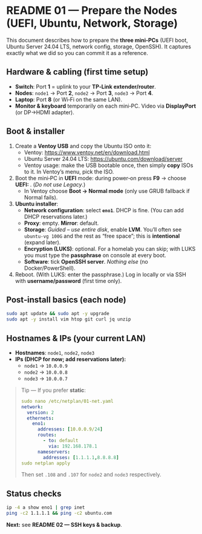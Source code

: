 # README 01 — Prepare the Nodes (UEFI, Ubuntu, Network, Storage)

This document describes how to prepare the **three mini‑PCs** (UEFI boot, Ubuntu Server 24.04 LTS, network config, storage, OpenSSH). It captures exactly what we did so you can commit it as a reference.

## Hardware & cabling (first time setup)
- **Switch**: Port **1** = uplink to your **TP‑Link extender/router**.  
- **Nodes**: `node1` → Port **2**, `node2` → Port **3**, `node3` → Port **4**.  
- **Laptop**: Port **8** (or Wi‑Fi on the same LAN).  
- **Monitor & keyboard** temporarily on each mini‑PC. Video via **DisplayPort** (or DP→HDMI adapter).

## Boot & installer
1. Create a **Ventoy USB** and copy the Ubuntu ISO onto it:  
   - Ventoy: https://www.ventoy.net/en/download.html  
   - Ubuntu Server 24.04 LTS: https://ubuntu.com/download/server  
   - Ventoy usage: make the USB bootable once, then simply **copy** ISOs to it. In Ventoy’s menu, pick the ISO.
2. Boot the mini‑PC in **UEFI** mode: during power‑on press **F9** → choose **UEFI: <your USB>**. (*Do not use Legacy*.)  
   - In Ventoy choose **Boot → Normal mode** (only use GRUB fallback if Normal fails).
3. **Ubuntu installer**:
   - **Network configuration**: select **`eno1`**. DHCP is fine. (You can add DHCP reservations later.)  
   - **Proxy**: empty. **Mirror**: default.  
   - **Storage**: *Guided – use entire disk*, enable **LVM**. You’ll often see `ubuntu-vg 100G` and the rest as “free space”; this is **intentional** (expand later).  
   - **Encryption (LUKS)**: optional. For a homelab you can skip; with LUKS you must type the **passphrase** on console at every boot.  
   - **Software**: tick **OpenSSH server**. *Nothing else* (no Docker/PowerShell).
4. Reboot. (With LUKS: enter the passphrase.) Log in locally or via SSH with **username/password** (first time only).

## Post‑install basics (each node)
```bash
sudo apt update && sudo apt -y upgrade
sudo apt -y install vim htop git curl jq unzip
```

## Hostnames & IPs (your current LAN)
- **Hostnames**: `node1`, `node2`, `node3`  
- **IPs (DHCP for now; add reservations later):**  
  - `node1` → `10.0.0.9`  
  - `node2` → `10.0.0.8`  
  - `node3` → `10.0.0.7`

> Tip — If you prefer **static**:
>
> ```yaml
> sudo nano /etc/netplan/01-net.yaml
> network:
>   version: 2
>   ethernets:
>     eno1:
>       addresses: [10.0.0.9/24]
>       routes:
>         - to: default
>           via: 192.168.178.1
>       nameservers:
>         addresses: [1.1.1.1,8.8.8.8]
> sudo netplan apply
> ```
>
> Then set `.108` and `.107` for `node2` and `node3` respectively.

## Status checks
```bash
ip -4 a show eno1 | grep inet
ping -c2 1.1.1.1 && ping -c2 ubuntu.com
```

**Next:** see **README 02 — SSH keys & backup**.
